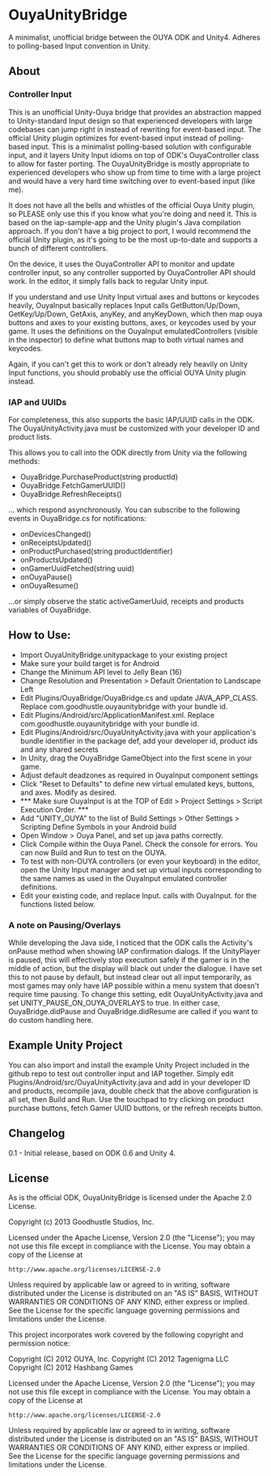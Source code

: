 OuyaUnityBridge
===============

A minimalist, unofficial bridge between the OUYA ODK and Unity4. Adheres to polling-based Input convention in Unity.

About
---------------

### Controller Input 

This is an unofficial Unity-Ouya bridge that provides an abstraction mapped to Unity-standard Input design so that experienced developers with large codebases can jump right in instead of rewriting for event-based input. The official Unity plugin optimizes for event-based input instead of polling-based input. This is a minimalist polling-based solution with configurable input, and it layers Unity Input idioms on top of ODK's OuyaController class to allow for faster porting. The OuyaUnityBridge is mostly appropriate to experienced developers who show up from time to time with a large project and would have a very hard time switching over to event-based input (like me).

It does not have all the bells and whistles of the official Ouya Unity plugin, so PLEASE only use this if you know what you're doing and need it. This is based on the iap-sample-app and the Unity plugin's Java compilation approach. If you don't have a big project to port, I would recommend the official Unity plugin, as it's going to be the most up-to-date and supports a bunch of different controllers.  

On the device, it uses the OuyaController API to monitor and update controller input, so any controller supported by OuyaController API should work. In the editor, it simply falls back to regular Unity input. 

If you understand and use Unity Input virtual axes and buttons or keycodes heavily, OuyaInput basically replaces Input calls GetButton/Up/Down, GetKey/Up/Down, GetAxis, anyKey, and anyKeyDown, which then map ouya buttons and axes to your existing buttons, axes, or keycodes used by your game. It uses the definitions on the OuyaInput emulatedControllers (visible in the inspector) to define what buttons map to both virtual names and keycodes.

Again, if you can't get this to work or don't already rely heavily on Unity Input functions, you should probably use the official OUYA Unity plugin instead.

### IAP and UUIDs

For completeness, this also supports the basic IAP/UUID calls in the ODK. The OuyaUnityActivity.java must be customized with your developer ID and product lists. 

This allows you to call into the ODK directly from Unity via the following methods:
* OuyaBridge.PurchaseProduct(string productId)
* OuyaBridge.FetchGamerUUID()
* OuyaBridge.RefreshReceipts()

... which respond asynchronously. You can subscribe to the following events in OuyaBridge.cs for notifications:
* onDevicesChanged()
* onReceiptsUpdated()
* onProductPurchased(string productIdentifier)
* onProductsUpdated()
* onGamerUuidFetched(string uuid)
* onOuyaPause()
* onOuyaResume()

...or simply observe the static activeGamerUuid, receipts and products variables of OuyaBridge.

How to Use:
---------------
* Import OuyaUnityBridge.unitypackage to your existing project
* Make sure your build target is for Android
* Change the Minimum API level to Jelly Bean (16)
* Change Resolution and Presentation > Default Orientation to Landscape Left
* Edit Plugins/OuyaBridge/OuyaBridge.cs and update JAVA_APP_CLASS. Replace com.goodhustle.ouyaunitybridge with your bundle id.
* Edit Plugins/Android/src/ApplicationManifest.xml.  Replace com.goodhustle.ouyaunitybridge with your bundle id.
* Edit Plugins/Android/src/OuyaUnityActivity.java with your application's bundle identifier in the package def, add your developer id, product ids and any shared secrets
* In Unity, drag the OuyaBridge GameObject into the first scene in your game.
* Adjust default deadzones as required in OuyaInput component settings
* Click "Reset to Defaults" to define new virtual emulated keys, buttons, and axes. Modify as desired.
* *** Make sure OuyaInput is at the TOP of Edit > Project Settings > Script Execution Order. ***
* Add "UNITY_OUYA" to the list of Build Settings > Other Settings > Scripting Define Symbols in your Android build
* Open Window > Ouya Panel, and set up java paths correctly.
* Click Compile within the Ouya Panel. Check the console for errors. You can now Build and Run to test on the OUYA.
* To test with non-OUYA controllers (or even your keyboard) in the editor, open the Unity Input manager and set up virtual inputs corresponding to the same names as used in the OuyaInput emulated controller definitions.
* Edit your existing code, and replace Input.<function> calls with OuyaInput.<function> for the functions listed below.


### A note on Pausing/Overlays

While developing the Java side, I noticed that the ODK calls the Activity's onPause method when showing IAP confirmation dialogs. If the UnityPlayer is paused, this will effectively stop execution safely if the gamer is in the middle of action, but the display will black out under the dialogue. I have set this to not pause by default, but instead clear out all input temporarily, as most games may only have IAP possible within a menu system that doesn't require time pausing. To change this setting, edit OuyaUnityActivity.java and set UNITY_PAUSE_ON_OUYA_OVERLAYS to true. In either case, OuyaBridge.didPause and OuyaBridge.didResume are called if you want to do custom handling here.


Example Unity Project
----------------
You can also import and install the example Unity Project included in the github repo to test out controller input and IAP together. Simply edit Plugins/Android/src/OuyaUnityActivity.java and add in your developer ID and products, recompile java, double check that the above configuration is all set, then Build and Run. Use the touchpad to try clicking on product purchase buttons, fetch Gamer UUID buttons, or the refresh receipts button. 

Changelog
-----------------
0.1 - Initial release, based on ODK 0.6 and Unity 4.


License
-----------------
As is the official ODK, OuyaUnityBridge is licensed under the Apache 2.0 License.

Copyright (c) 2013 Goodhustle Studios, Inc.

Licensed under the Apache License, Version 2.0 (the "License");
you may not use this file except in compliance with the License.
You may obtain a copy of the License at

    http://www.apache.org/licenses/LICENSE-2.0

Unless required by applicable law or agreed to in writing, software
distributed under the License is distributed on an "AS IS" BASIS,
WITHOUT WARRANTIES OR CONDITIONS OF ANY KIND, either express or implied.
See the License for the specific language governing permissions and
limitations under the License.

This project incorporates work covered by the following copyright and permission notice:

Copyright (C) 2012 OUYA, Inc.
Copyright (C) 2012 Tagenigma LLC
Copyright (C) 2012 Hashbang Games

Licensed under the Apache License, Version 2.0 (the "License");
you may not use this file except in compliance with the License.
You may obtain a copy of the License at

    http://www.apache.org/licenses/LICENSE-2.0

Unless required by applicable law or agreed to in writing, software
distributed under the License is distributed on an "AS IS" BASIS,
WITHOUT WARRANTIES OR CONDITIONS OF ANY KIND, either express or implied.
See the License for the specific language governing permissions and
limitations under the License.
